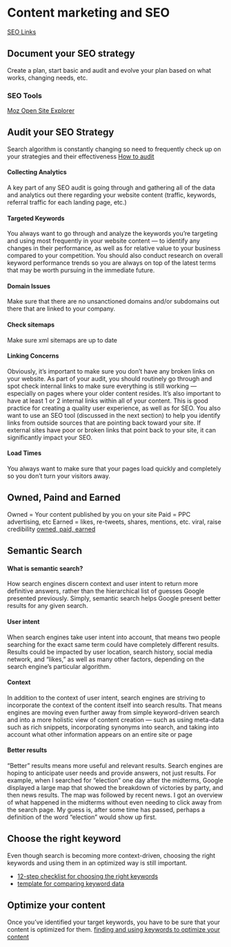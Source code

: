 # Content marketing and SEO
[SEO Links](https://github.com/stlouisweb/seo-notes/blob/master/links.md)

## Document your SEO strategy
Create a plan, start basic and audit and evolve your plan based on what works, changing needs, etc.

### SEO Tools
[Moz Open Site Explorer](https://moz.com/researchtools/ose/)


## Audit your SEO Strategy
Search algorithm is constantly changing so need to frequently check up on your strategies and their effectiveness [How to audit](http://contentmarketinginstitute.com/2014/04/audit-website-content-for-seo/)

#### Collecting Analytics
A key part of any SEO audit is going through and gathering all of the data and analytics out there regarding your website content (traffic, keywords, referral traffic for each landing page, etc.)

#### Targeted Keywords
You always want to go through and analyze the keywords you’re targeting and using most frequently in your website content — to identify any changes in their performance, as well as for relative value to your business compared to your competition. You should also conduct research on overall keyword performance trends so you are always on top of the latest terms that may be worth pursuing in the immediate future.

#### Domain Issues
Make sure that there are no unsanctioned domains and/or subdomains out there that are linked to your company.

#### Check sitemaps
Make sure xml sitemaps are up to date

#### Linking Concerns
Obviously, it’s important to make sure you don’t have any broken links on your website. As part of your audit, you should routinely go through and spot check internal links to make sure everything is still working — especially on pages where your older content resides. It’s also important to have at least 1 or 2 internal links within all of your content. This is good practice for creating a quality user experience, as well as for SEO.
You also want to use an SEO tool (discussed in the next section) to help you identify links from outside sources that are pointing back toward your site. If external sites have poor or broken links that point back to your site, it can significantly impact your SEO.

#### Load Times
You always want to make sure that your pages load quickly and completely so you don’t turn your visitors away.

## Owned, Paind and Earned
Owned = Your content published by you on your site
Paid = PPC advertising, etc
Earned = likes, re-tweets, shares, mentions, etc. viral, raise credibility
[owned, paid, earned](http://contentmarketinginstitute.com/2014/03/owned-paid-earned-content-strategy-seo/)

## Semantic Search
#### What is semantic search?
How search engines discern context and user intent to return more  definitive answers, rather than the hierarchical list of guesses Google presented previously. Simply, semantic search helps Google present better results for any given search.
#### User intent
When search engines take user intent into account, that means two people searching for the exact same term could have completely different results. Results could be impacted by user location, search history, social media network, and “likes,” as well as many other factors, depending on the search engine’s particular algorithm.
#### Context
In addition to the context of user intent, search engines are striving to incorporate the context of the content itself into search results. That means engines are moving even further away from simple keyword-driven search and into a more holistic view of content creation — such as using meta-data such as rich snippets, incorporating synonyms into search, and taking into account what other information appears on an entire site or page
#### Better results
“Better” results means more useful and relevant results. Search engines are hoping to anticipate user needs and provide answers, not just results. For example, when I searched for “election” one day after the midterms, Google displayed a large map that showed the breakdown of victories by party, and then news results. The map was followed by recent news. I got an overview of what happened in the midterms without even needing to click away from the search page. My guess is, after some time has passed, perhaps a definition of the word “election” would show up first.

## Choose the right keyword
Even though search is becoming more context-driven, choosing the right keywords and using them in an optimized way is still important.

* [12-step checklist for choosing the right keywords](http://contentmarketinginstitute.com/2013/01/keyword-selection-content-marketing-seo/)
* [template for comparing keyword data](http://contentmarketinginstitute.com/2010/08/content-creation-and-promotion-is-more-effective-with-seo/)

## Optimize your content

Once you’ve identified your target keywords, you have to be sure that your content is optimized for them.
[finding and using keywords to optimize your content](http://contentmarketinginstitute.com/2012/08/optimize-content-when-you-dont-know-seo/)



